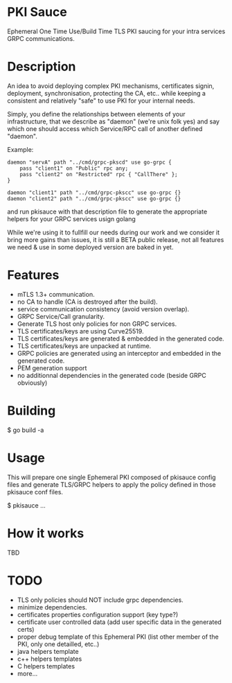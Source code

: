 # PKI Sauce

Ephemeral One Time Use/Build Time TLS PKI saucing for your intra services GRPC communications.

# Description

An idea to avoid deploying complex PKI mechanisms, certificates signin, deployment, synchronisation,
protecting the CA, etc..  while keeping a consistent and relatively "safe" to use PKI for your internal needs.

Simply, you define the relationships between elements of your infrastructure, that we describe as "daemon" (we're unix folk yes)
and say which one should access which Service/RPC call of another defined "daemon".

Example:
```
daemon "servA" path "../cmd/grpc-pkscd" use go-grpc {
	pass "client1" on "Public" rpc any;
	pass "client2" on "Restricted" rpc { "CallThere" };
}

daemon "client1" path "../cmd/grpc-pkscc" use go-grpc {}
daemon "client2" path "../cmd/grpc-pkscc" use go-grpc {}
```

and run pkisauce with that description file to generate the appropriate helpers for your GRPC services usign golang

While we're using it to fullfill our needs during our work and we consider it bring more gains than issues,
it is still a BETA public release, not all features we need & use in some deployed version are baked in yet.

# Features

* mTLS 1.3+ communication.
* no CA to handle (CA is destroyed after the build).
* service communication consistency (avoid version overlap).
* GRPC Service/Call granularity.
* Generate TLS host only policies for non GRPC services.
* TLS certificates/keys are using Curve25519.
* TLS certificates/keys are generated & embedded in the generated code.
* TLS certificates/keys are unpacked at runtime.
* GRPC policies are generated using an interceptor and embedded in the generated code.
* PEM generation support
* no additionnal dependencies in the generated code (beside GRPC obviously)

# Building

$ go build -a

# Usage

This will prepare one single Ephemeral PKI composed of pkisauce config files 
and generate TLS/GRPC helpers to apply the policy defined in those pkisauce conf files.

$ pkisauce <conf1> <conf2> <conf3> ... <confN> 

# How it works

TBD

# TODO

- TLS only policies should NOT include grpc dependencies.
- minimize dependencies.
- certificates properties configuration support (key type?)
- certificate user controlled data  (add user specific data in the generated certs)
- proper debug template of this Ephemeral PKI (list other member of the PKI, only one detailled, etc..)
- java helpers template
- c++ helpers templates
- C helpers templates
- more...
